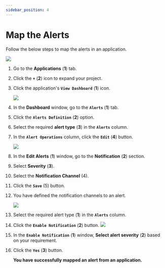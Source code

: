 ```yaml
---
sidebar_position: 4
---
```

# Map the Alerts

Follow the below steps to map the alerts in an application.

<img src="/img/notifications/images/Image_6.png" /><br />

1. Go to the **Applications** (**1**) tab.

2. Click the **`+`** (**2**) icon to expand your project.

3. Click the application's **`View Dashboard`**  (**1**) icon.

   <img src="/img/notifications/images/Image_7.png" /><br /> 

4. In the **Dashboard** window, go to the **`Alerts`** (**1**) tab.

5. Click the **`Alerts Definition`** (**2**) option.

6. Select the required **alert type** (**3**) in the **`Alerts`** column.

7. In the **`Alert Operations`** column, click the **`Edit`** (**4**) button.

   <img src="/img/notifications/images/Image_8.png" /><br />

8. In the **Edit Alerts** (**1**) window, go to the **Notification** (**2**) section.

9. Select **Severity** (**3**).

10. Select the **Notification Channel** (4).

11. Click the **`Save`**  (5) button.

12. You have defined the notification channels to an alert.

    <img src="/img/notifications/images/Notification_7.png" /><br />

13. Select the required alert type (**1**) in the **`Alerts`** column.

14. Click the **`Enable Notification`** (**2**) button.
    <img src="/img/notifications/images/Image_5.png" /><br />

15. In the **`Enable Notification`** (**1**) window, **Select alert severity** (**2**) based on your requirement.

16. Click the **`Yes`** (**3**) button.

    **You have successfully mapped an alert from an application.**

    

